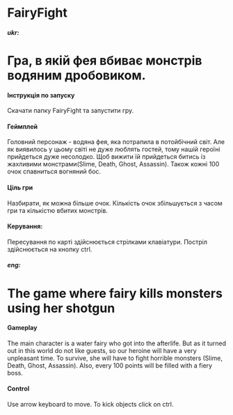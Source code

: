 # FairyFight
##### ukr:
# Гра, в якій фея вбиває монстрів водяним дробовиком.
#### Інструкція по запуску
Скачати папку FairyFight та запустити гру.
#### Геймплей
Головний персонаж - водяна фея, яка потрапила в потойбічний світ. Але як виявилось у цьому світі не дуже люблять гостей, тому нашій героїні прийдеться дуже несолодко. Щоб вижити їй прийдеться битись із жахливими монстрами(Slime, Death, Ghost, Assassin). Також кожні 100 очок спавниться вогняний бос.  
#### Ціль гри
Назбирати, як можна більше очок. Кількість очок збільшується з часом гри та кількістю вбитих монстрів.
#### Керування:
Пересування по карті здійснюється стрілками клавіатури. Постріл здійснюється на кнопку ctrl.
##### eng:
# The game where fairy kills monsters using her shotgun
#### Gameplay
The main character is a water fairy who got into the afterlife. But as it turned out in this world do not like guests, so our heroine will have a very unpleasant time. To survive, she will have to fight horrible monsters (Slime, Death, Ghost, Assassin). Also, every 100 points will be filled with a fiery boss.
#### Control
Use arrow keyboard to move. To kick objects click on ctrl.
